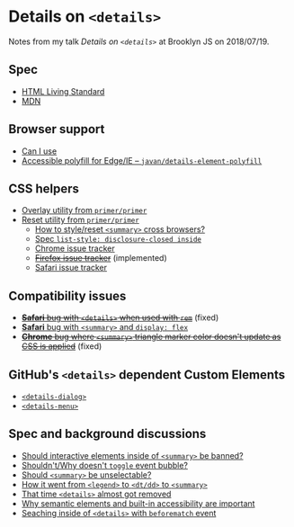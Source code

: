# Details on `<details>`

Notes from my talk *Details on `<details>`* at Brooklyn JS on 2018/07/19.

## Spec

- [HTML Living Standard](https://html.spec.whatwg.org/multipage/interactive-elements.html#the-details-element)
- [MDN](https://developer.mozilla.org/en-US/docs/Web/HTML/Element/details)

## Browser support

- [Can I use](http://caniuse.com/#search=details)
- [Accessible polyfill for Edge/IE – `javan/details-element-polyfill`](https://github.com/javan/details-element-polyfill)

## CSS helpers

- [Overlay utility from `primer/primer`](https://github.com/primer/css/blob/e3d988a0fde0c9421d51139cecf134996588161a/src/utilities/details.scss#L3-L19)
- [Reset utility from `primer/primer`](https://github.com/primer/css/blob/e3d988a0fde0c9421d51139cecf134996588161a/src/utilities/details.scss#L21-L28)
  - [How to style/reset `<summary>` cross browsers?](https://github.com/whatwg/html/issues/722)
  - [Spec `list-style: disclosure-closed inside`](https://html.spec.whatwg.org/#the-details-and-summary-elements)
  - [Chrome issue tracker](https://bugs.chromium.org/p/chromium/issues/detail?id=590014)
  - ~~[Firefox issue tracker](https://bugzilla.mozilla.org/show_bug.cgi?id=1221416)~~ (implemented)
  - [Safari issue tracker](https://bugs.webkit.org/show_bug.cgi?id=157323)

## Compatibility issues

- ~~[**Safari** bug with `<details>` when used with `rem`](https://bugs.webkit.org/show_bug.cgi?id=173876)~~ (fixed) 
- [**Safari** bug with `<summary>` and `display: flex`](https://bugs.webkit.org/show_bug.cgi?id=167111)
- ~~[**Chrome** bug where `<summary>` triangle marker color doesn't update as CSS is applied](https://bugs.chromium.org/p/chromium/issues/detail?id=882462)~~ (fixed) 

## GitHub's `<details>` dependent Custom Elements

- [`<details-dialog>`](https://github.com/github/details-dialog-element)
- [`<details-menu>`](https://github.com/github/details-menu-element)

## Spec and background discussions

- [Should interactive elements inside of `<summary>` be banned?](https://github.com/whatwg/html/issues/2272)
- [Shouldn't/Why doesn't `toggle` event bubble?](https://github.com/whatwg/html/issues/1533)
- [Should `<summary>` be unselectable?](https://github.com/whatwg/html/issues/3191)
- [How it went from `<legend>` to `<dt/dd>` to `<summary>`](https://www.w3.org/html/wg/tracker/issues/83)
- [That time `<details>` almost got removed](https://www.w3.org/html/wg/tracker/issues/93)
- [Why semantic elements and built-in accessibility are important](https://lists.w3.org/Archives/Public/public-html/2010Apr/0049.html)
- [Seaching inside of `<details>` with `beforematch` event](https://www.chromestatus.com/feature/5400510406328320)
